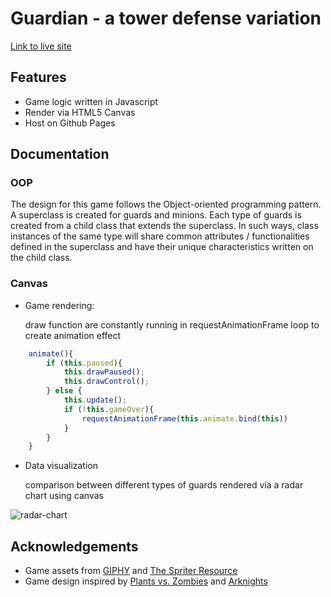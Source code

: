 # Guardian - a tower defense variation
[Link to live site](https://xkylesun.github.io/tower-defense/) 

## Features
* Game logic written in Javascript
* Render via HTML5 Canvas
* Host on Github Pages

## Documentation
### OOP
The design for this game follows the Object-oriented programming pattern. A superclass is created for guards and minions. Each type of guards is created from a child class that extends the superclass. In such ways, class instances of the same type will share common attributes / functionalities defined in the superclass and have their unique characteristics written on the child class.

### Canvas
* Game rendering: 

  draw function are constantly running in requestAnimationFrame loop to create animation effect
```javascript
    animate(){
        if (this.paused){
            this.drawPaused();
            this.drawControl();
        } else {
            this.update();
            if (!this.gameOver){
                requestAnimationFrame(this.animate.bind(this))
            } 
        }
    }
```

* Data visualization

  comparison between different types of guards rendered via a radar chart using canvas
  
![](https://lh3.googleusercontent.com/ZIxEPdQNLl_gqQEvbbbcVv-eWOf869152wOsgxpclXg4lELCu9zXON_cyR0FoBxc9NTRJK7NUFO1VsRYW8yWRUwuYE6bCMkrgQI2EZYISdg8iSnDwfwhtMlygWKVU6IbBL6SZo7Pue7VH2Cc6EAJd93F63_XlAnq4lEpGGn2lVG7eYzdYOaNPD5KQ3aDjzSwm9PCM3MLDTcklpJzTwqMZPPFZeaLU-vlfcISYi0khZcIbYB3gnsyNpbunmPoSaasl2wKYTP78tLpP5n20puyVGTjpi30kni6DN530zZd6uFmIE1XEP99Y0wdGmOJFHV-MGI0Dodlp85fzvU-zcp0l3b6inOWBtD06nq-GgyTWSBZHnBMWqGtyD-OGUMMsxiDjqYqkz1kYMKeHrxeeFE6WMN5bM0CpPPOQoqT26v3b0SPCfWuTvuBoxxajbTdbXpQ_9op2v3S-YuORHqSek4Vhdd0ZqFJvhn_pSEroeolxnM0AUwpoeZ3gh3yGK_-JCMJF4sl5wm1wB_9KF_kuwzVXAmeh7oI1ZAv2mJSSR8sNXXnK768zhkvuvz2l176Lag4t852VeBFFuXSlKhVqsFk73t3r2k1PbX_HtS-QoGdTnOTSlNQyiDUirYVCVJEZHr_H7uFf8eN7mXjvZpqBVmZDJl7q15JX0gwuNlgfFEwdYTE689WtBR7GYM=w514-h188-no "radar-chart")


## Acknowledgements
* Game assets from [GIPHY](https://giphy.com/) and [The Spriter Resource](https://www.spriters-resource.com/pc_computer/maplestory/)
* Game design inspired by [Plants vs. Zombies](https://www.ea.com/studios/popcap/plants-vs-zombies) and [Arknights](https://www.arknights.global/)
